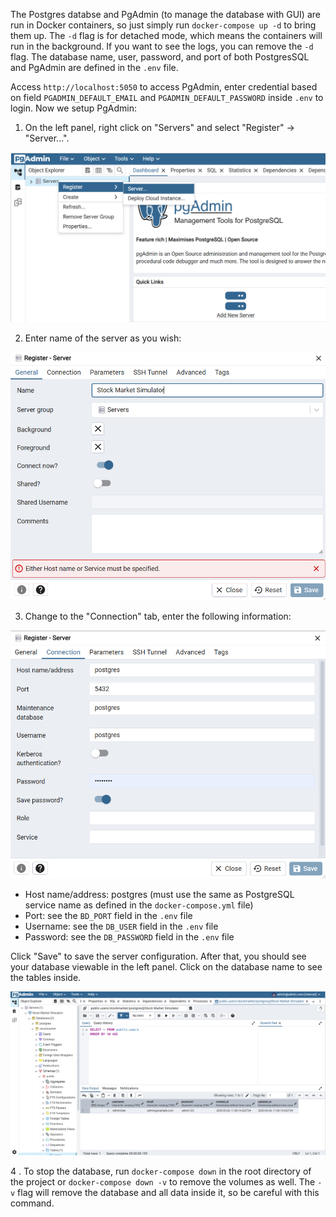 The Postgres databse and PgAdmin (to manage the database with GUI) are run in Docker containers, so just simply run `docker-compose up -d` to bring them up. The `-d` flag is for detached mode, which means the containers will run in the background. If you want to see the logs, you can remove the `-d` flag. The database name, user, password, and port of both PostgresSQL and PgAdmin are defined in the `.env` file. 

Access `http://localhost:5050` to access PgAdmin, enter credential based on field `PGADMIN_DEFAULT_EMAIL` and `PGADMIN_DEFAULT_PASSWORD` inside `.env` to login. Now we setup PgAdmin:

1. On the left panel, right click on "Servers" and select "Register" -> "Server...".

![PgAdmin_1](../images/PgAdmin_1.png)

2. Enter name of the server as you wish:

![PgAdmin_2](../images/PgAdmin_2.png)

3. Change to the "Connection" tab, enter the following information:

![PgAdmin_3](../images/PgAdmin_3.png)

- Host name/address: postgres (must use the same as PostgreSQL service name as defined in the `docker-compose.yml` file)
- Port: see the `BD_PORT` field in the `.env` file
- Username: see the `DB_USER` field in the `.env` file
- Password: see the `DB_PASSWORD` field in the `.env` file

Click "Save" to save the server configuration. After that, you should see your database viewable in the left panel. Click on the database name to see the tables inside.

 ![PgAdmin_4](../images/PgAdmin_4.png)

4 . To stop the database, run `docker-compose down` in the root directory of the project or `docker-compose down -v` to remove the volumes as well. The `-v` flag will remove the database and all data inside it, so be careful with this command.